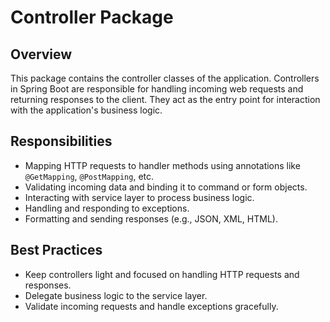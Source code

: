 # Controller Package

## Overview
This package contains the controller classes of the application. Controllers in Spring Boot are responsible for handling incoming web requests and returning responses to the client. They act as the entry point for interaction with the application's business logic.

## Responsibilities
- Mapping HTTP requests to handler methods using annotations like `@GetMapping`, `@PostMapping`, etc.
- Validating incoming data and binding it to command or form objects.
- Interacting with service layer to process business logic.
- Handling and responding to exceptions.
- Formatting and sending responses (e.g., JSON, XML, HTML).

## Best Practices
- Keep controllers light and focused on handling HTTP requests and responses.
- Delegate business logic to the service layer.
- Validate incoming requests and handle exceptions gracefully.
